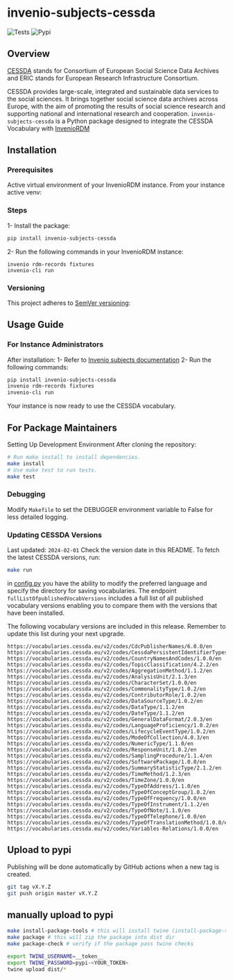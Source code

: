 # invenio-subjects-cessda

![Tests](https://github.com/Samk13/invenio-subjects-cessda/actions/workflows/tests.yaml/badge.svg)
![Pypi](https://img.shields.io/pypi/v/invenio-subjects-cessda.svg)

## Overview

[CESSDA](https://www.cessda.eu/About) stands for Consortium of European Social Science Data Archives and ERIC stands for European Research Infrastructure Consortium.

CESSDA provides large-scale, integrated and sustainable data services to the social sciences. It brings together social science data archives across Europe, with the aim of promoting the results of social science research and supporting national and international research and cooperation.
`invenio-subjects-cessda` is a Python package designed to integrate the CESSDA Vocabulary with [InvenioRDM](https://inveniosoftware.org/products/rdm/)

## Installation

### Prerequisites

Active virtual environment of your InvenioRDM instance.
From your instance active venv:

### Steps

1- Install the package:

```bash
pip install invenio-subjects-cessda

```

2- Run the following commands in your InvenioRDM instance:

```console
invenio rdm-records fixtures
invenio-cli run
```

### Versioning

This project adheres to [SemVer versioning](https://semver.org/):

## Usage Guide

### For Instance Administrators

After installation:
1- Refer to [Invenio subjects documentation](https://inveniordm.docs.cern.ch/customize/vocabularies/subjects/)
2- Run the following commands:

```bash
pip install invenio-subjects-cessda
invenio rdm-records fixtures
invenio-cli run
```

Your instance is now ready to use the CESSDA vocabulary.

## For Package Maintainers

Setting Up Development Environment
After cloning the repository:

```bash
# Run make install to install dependencies.
make install
# Use make test to run tests.
make test
```

### Debugging

Modify `Makefile` to set the DEBUGGER environment variable to False for less detailed logging.

### Updating CESSDA Versions

Last updated: `2024-02-01`
Check the version date in this README. To fetch the latest CESSDA versions, run:

```bash
make run
```

in [config.py](invenio_subjects_cessda/config.py) you have the ability to modify the preferred language and specify the directory for saving vocabularies.
The endpoint `fullListOfpublishedVocabVersions` includes a full list of all published vocabulary versions enabling you to compare them with the versions that have been installed.

The following vocabulary versions are included in this release. Remember to update this list during your next upgrade.

```console
https://vocabularies.cessda.eu/v2/codes/CdcPublisherNames/6.0.0/en
https://vocabularies.cessda.eu/v2/codes/CessdaPersistentIdentifierTypes/1.0.0/en
https://vocabularies.cessda.eu/v2/codes/CountryNamesAndCodes/1.0.0/en
https://vocabularies.cessda.eu/v2/codes/TopicClassification/4.2.2/en
https://vocabularies.cessda.eu/v2/codes/AggregationMethod/1.1.2/en
https://vocabularies.cessda.eu/v2/codes/AnalysisUnit/2.1.3/en
https://vocabularies.cessda.eu/v2/codes/CharacterSet/1.0.0/en
https://vocabularies.cessda.eu/v2/codes/CommonalityType/1.0.2/en
https://vocabularies.cessda.eu/v2/codes/ContributorRole/1.0.2/en
https://vocabularies.cessda.eu/v2/codes/DataSourceType/1.0.2/en
https://vocabularies.cessda.eu/v2/codes/DataType/1.1.2/en
https://vocabularies.cessda.eu/v2/codes/DateType/1.1.2/en
https://vocabularies.cessda.eu/v2/codes/GeneralDataFormat/2.0.3/en
https://vocabularies.cessda.eu/v2/codes/LanguageProficiency/1.0.2/en
https://vocabularies.cessda.eu/v2/codes/LifecycleEventType/1.0.2/en
https://vocabularies.cessda.eu/v2/codes/ModeOfCollection/4.0.3/en
https://vocabularies.cessda.eu/v2/codes/NumericType/1.1.0/en
https://vocabularies.cessda.eu/v2/codes/ResponseUnit/1.0.2/en
https://vocabularies.cessda.eu/v2/codes/SamplingProcedure/1.1.4/en
https://vocabularies.cessda.eu/v2/codes/SoftwarePackage/1.0.0/en
https://vocabularies.cessda.eu/v2/codes/SummaryStatisticType/2.1.2/en
https://vocabularies.cessda.eu/v2/codes/TimeMethod/1.2.3/en
https://vocabularies.cessda.eu/v2/codes/TimeZone/1.0.0/en
https://vocabularies.cessda.eu/v2/codes/TypeOfAddress/1.1.0/en
https://vocabularies.cessda.eu/v2/codes/TypeOfConceptGroup/1.0.2/en
https://vocabularies.cessda.eu/v2/codes/TypeOfFrequency/1.0.0/en
https://vocabularies.cessda.eu/v2/codes/TypeOfInstrument/1.1.2/en
https://vocabularies.cessda.eu/v2/codes/TypeOfNote/1.1.0/en
https://vocabularies.cessda.eu/v2/codes/TypeOfTelephone/1.0.0/en
https://vocabularies.cessda.eu/v2/codes/TypeOfTranslationMethod/1.0.0/en
https://vocabularies.cessda.eu/v2/codes/Variables-Relations/1.0.0/en
```

## Upload to pypi

Publishing will be done automatically by GitHub actions when a new tag is created.

```bash
git tag vX.Y.Z
git push origin master vX.Y.Z
```

## manually upload to pypi

```bash
make install-package-tools # this will install twine (install-package-tools-pipenv if you use pipenv)
make package # this will zip the package into dist dir
make package-check # verify if the package pass twine checks

export TWINE_USERNAME=__token__
export TWINE_PASSWORD=pypi-<YOUR_TOKEN>
twine upload dist/*
```
